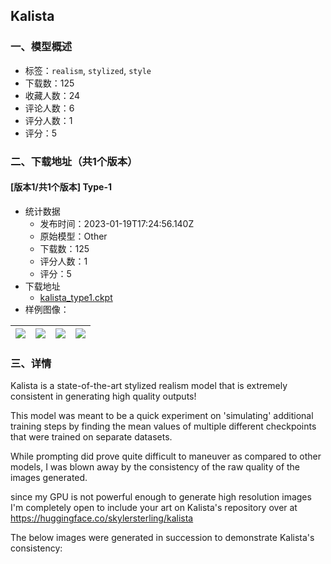 ## Kalista 
### 一、模型概述

- 标签：`realism`, `stylized`, `style`
- 下载数：125
- 收藏人数：24
- 评论人数：6
- 评分人数：1
- 评分：5

### 二、下载地址（共1个版本）

#### [版本1/共1个版本] Type-1

- 统计数据
  - 发布时间：2023-01-19T17:24:56.140Z
  - 原始模型：Other
  - 下载数：125
  - 评分人数：1
  - 评分：5
- 下载地址
  - [kalista_type1.ckpt](https://civitai.com/api/download/models/5536)
- 样例图像：

| <img src="https://image.civitai.com/xG1nkqKTMzGDvpLrqFT7WA/034783d6-e31d-4280-0556-2b00bcd92800/width=450/44115.jpeg" /> | <img src="https://image.civitai.com/xG1nkqKTMzGDvpLrqFT7WA/7e10578b-9903-4e4b-ad69-c32c02374200/width=450/44116.jpeg" /> | <img src="https://image.civitai.com/xG1nkqKTMzGDvpLrqFT7WA/9802e6b1-271e-4f8b-b39f-2895df3a4d00/width=450/44119.jpeg" /> | <img src="https://image.civitai.com/xG1nkqKTMzGDvpLrqFT7WA/433939d9-9095-48a2-1e6d-c9adcff9be00/width=450/44117.jpeg" /> |
| ---- | ---- | ---- | ---- |


### 三、详情
<p>Kalista is a state-of-the-art stylized realism model that is extremely consistent in generating high quality outputs!</p><p>This model was meant to be a quick experiment on 'simulating' additional training steps by finding the mean values of multiple different checkpoints that were trained on separate datasets.</p><p>While prompting did prove quite difficult to maneuver as compared to other models, I was blown away by the consistency of the raw quality of the images generated.</p><p>since my GPU is not powerful enough to generate high resolution images I'm completely open to include your art on Kalista's repository over at <a target="_blank" rel="ugc" href="https://huggingface.co/skylersterling/kalista">https://huggingface.co/skylersterling/kalista</a></p><p>The below images were generated in succession to demonstrate Kalista's consistency:</p>